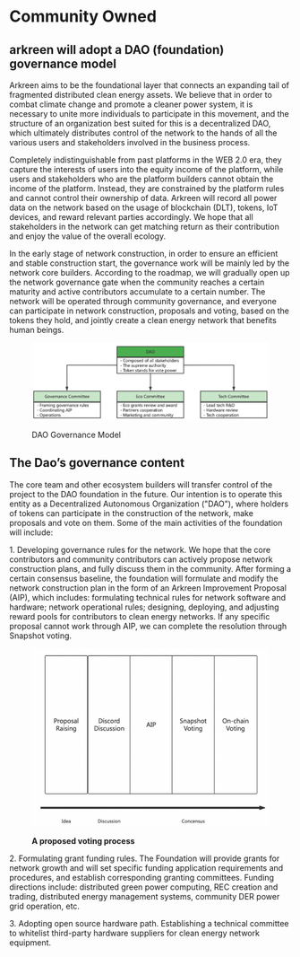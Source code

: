 # Community Owned

## arkreen will adopt a DAO (foundation) governance model&#x20;

&#x20;

Arkreen aims to be the foundational layer that connects an expanding tail of fragmented distributed clean energy assets. We believe that in order to combat climate change and promote a cleaner power system, it is necessary to unite more individuals to participate in this movement, and the structure of an organization best suited for this is a  decentralized DAO, which ultimately distributes control of the network to the hands of all the various users and stakeholders involved in the business process.

&#x20;

Completely indistinguishable from past platforms in the WEB 2.0 era, they capture the interests of users into the equity income of the platform, while users and stakeholders who are the platform builders cannot obtain the income of the platform. Instead, they are constrained by the platform rules and cannot control their ownership of data. Arkreen will record all power data on the network based on the usage of blockchain (DLT), tokens,  IoT devices, and reward relevant parties accordingly. We hope that all stakeholders in the network can get matching return as their contribution and enjoy the value of the overall ecology.

&#x20;

In the early stage of network construction, in order to ensure an efficient and stable construction start, the governance work will be mainly led by the network core builders. According to the roadmap, we will gradually open up the network governance gate when the community reaches a certain maturity and active contributors accumulate to a certain number. The network will be operated through community governance, and everyone can participate in network construction, proposals and voting, based on the tokens they hold, and jointly create a clean energy network that benefits human beings.

&#x20;

<figure><img src="../.gitbook/assets/image (6).png" alt=""><figcaption><p>DAO Governance Model</p></figcaption></figure>

&#x20;

## **The Dao’s governance content**

&#x20;

The core team and other ecosystem builders will transfer control of the project to the  DAO foundation in the future. Our intention is to operate this entity as a Decentralized Autonomous Organization ("DAO"), where holders of tokens can participate in the construction of the network, make proposals and vote on them. Some of the main activities of the foundation will include:

&#x20;

1\. Developing governance rules for the network. We hope that the core contributors  and community contributors can actively propose network construction plans, and fully discuss them in the community. After forming a certain consensus baseline, the foundation will formulate and modify the network construction plan in the form of an Arkreen Improvement Proposal (AIP), which includes: formulating technical rules for network software and hardware; network operational rules; designing, deploying, and adjusting reward pools for contributors to clean energy networks. If any specific proposal cannot work through AIP, we can complete the resolution through Snapshot voting.

<figure><img src="../.gitbook/assets/image (7).png" alt=""><figcaption><p><strong>A proposed voting process</strong></p></figcaption></figure>

2\. Formulating grant funding rules. The Foundation will provide grants for network growth and will set specific funding application requirements and procedures, and establish corresponding granting committees. Funding directions include: distributed green power computing, REC creation and trading, distributed energy management systems, community DER power grid operation, etc.

3\. Adopting open source hardware path. Establishing a technical committee to whitelist third-party hardware suppliers for clean energy network equipment.

&#x20;
